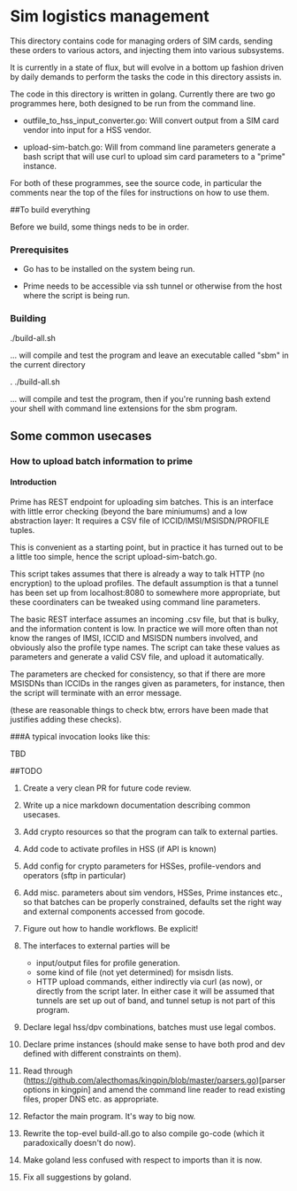 # Sim logistics management

This directory contains code for managing orders of SIM cards, 
sending these orders to various actors, and injecting them into
various subsystems.

It is currently in  a state of flux, but will evolve in a bottom
up fashion driven by daily demands to perform the tasks the code
in this directory assists in.

The code in this directory is written in golang.  Currently there are two
go programmes here, both designed to be run from the command line.

 *  outfile_to_hss_input_converter.go:  Will convert output from 
    a SIM card vendor into  input for a HSS vendor.
    
 *  upload-sim-batch.go: Will from command line parameters generate a 
    bash script that will use curl to upload sim card parameters
    to a "prime" instance.
    
For both of these programmes, see the source code, in particular the
comments near the top of the files for instructions on how to use them.

##To build everything

Before we build, some things neds to be in order.

### Prerequisites

 * Go has to be installed on the system  being run.
  
 * Prime needs to be accessible via ssh tunnel or otherwise from the host
    where the script is being run.

### Building

   ./build-all.sh

... will compile and test the program and leave an executable called
"sbm" in the current directory

   . ./build-all.sh

... will compile and test the program, then if you're running bash
extend your shell with command line extensions for the sbm program.

## Some common usecases

### How to upload batch information to prime

#### Introduction

Prime has  REST endpoint for uploading sim batches.   This is an 
interface with little error checking (beyond the bare miniumums)
and a low abstraction layer: It requires a CSV file of ICCID/IMSI/MSISDN/PROFILE tuples.

This is convenient as a starting point, but in practice it has turned
out to be a little too simple, hence the script upload-sim-batch.go.

This script takes assumes that there is already a way to talk HTTP 
(no encryption) to the upload profiles.  The default assumption is that
a tunnel has been set up from localhost:8080 to somewhere more
appropriate, but these coordinaters can be tweaked using command line
parameters.

The basic REST interface assumes an incoming .csv file, but that is
bulky, and the information content is low.  In practice we will 
more often than not know the ranges of IMSI, ICCID and MSISDN numbers
involved, and obviously also the profile type names.  The script can
take these values as parameters and generate a valid CSV file, and
upload it automatically.

The parameters are checked for consistency, so that if there are 
more MSISDNs than ICCIDs in the ranges given as parameters, for instance,
then the script will terminate with an error message.

(these are reasonable things to check btw, errors have been made
that justifies adding these checks).

###A typical invocation looks like this:

  TBD

##TODO

1. Create a very clean PR for future code review.

2. Write up a nice markdown documentation describing common usecases.
 
3. Add crypto resources so that the program can talk to external parties.
 
4. Add code to activate profiles in HSS (if API is known)
 
5. Add config for crypto parameters  for HSSes, profile-vendors and operators (sftp in particular)
 
6. Add misc. parameters about sim vendors, HSSes, Prime instances etc., so that
   batches can be properly constrained, defaults set the right way and external
   components accessed from gocode.
 
7. Figure out how to handle workflows. Be explicit!
 
8. The interfaces to external parties will be
    - input/output files for profile generation.
    - some kind of file (not yet determined) for msisdn lists.
    - HTTP upload commands, either indirectly via curl (as now), or
      directly from the script later.   In either case 
      it will be assumed that tunnels are set up out of band, and
      tunnel setup is not part of this program.
 
9. Declare legal hss/dpv combinations, batches must use legal combos.
 
10. Declare prime instances (should make sense to have both prod and dev defined
   with different constraints on them).

11. Read through (https://github.com/alecthomas/kingpin/blob/master/parsers.go)[parser options in kingpin] and
    amend the command line reader to read existing files, proper DNS etc.
    as appropriate.

12. Refactor the main program. It's way to big now.

13. Rewrite the top-evel build-all.go to also compile go-code (which it
    paradoxically doesn't do now).

14. Make goland less confused with respect to imports than it is now.

15. Fix all suggestions by goland.
